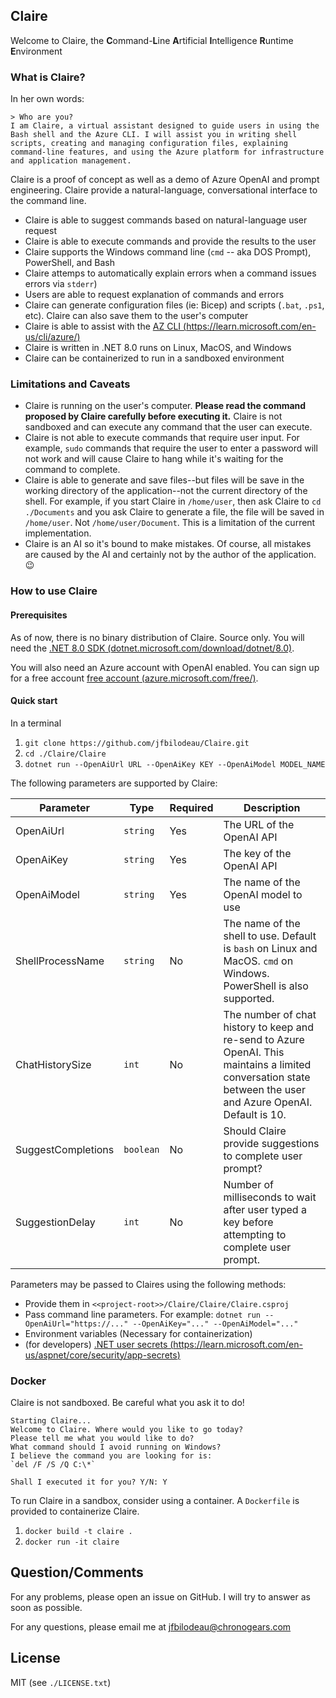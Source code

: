 ## Claire

Welcome to Claire, the **C**ommand-**L**ine **A**rtificial **I**ntelligence **R**untime **E**nvironment

### What is Claire?

In her own words:
```
> Who are you?
I am Claire, a virtual assistant designed to guide users in using the Bash shell and the Azure CLI. I will assist you in writing shell scripts, creating and managing configuration files, explaining command-line features, and using the Azure platform for infrastructure and application management.
```

Claire is a proof of concept as well as a demo of Azure OpenAI and prompt engineering. Claire provide a natural-language, conversational interface to the command line.
- Claire is able to suggest commands based on natural-language user request
- Claire is able to execute commands and provide the results to the user
- Claire supports the Windows command line (`cmd` -- aka DOS Prompt), PowerShell, and Bash
- Claire attemps to automatically explain errors when a command issues errors via `stderr`)
- Users are able to request explanation of commands and errors
- Claire can generate configuration files (ie: Bicep) and scripts (`.bat`, `.ps1`, etc). Claire can also save them to the user's computer
- Claire is able to assist with the [AZ CLI (https://learn.microsoft.com/en-us/cli/azure/)](https://learn.microsoft.com/en-us/cli/azure/)
- Claire is written in .NET 8.0 runs on Linux, MacOS, and Windows
- Claire can be containerized to run in a sandboxed environment

### Limitations and Caveats

- Claire is running on the user's computer. **Please read the command proposed by Claire carefully before executing it.** Claire is not sandboxed and can execute any command that the user can execute.
- Claire is not able to execute commands that require user input. For example, `sudo` commands that require the user to enter a password will not work and will cause Claire to hang while it's waiting for the command to complete.
- Claire is able to generate and save files--but files will be save in the working directory of the application--not the current directory of the shell. For example, if you start Claire in `/home/user`, then ask Claire to `cd ./Documents` and you ask Claire to generate a file, the file will be saved in `/home/user`. Not `/home/user/Document`. This is a limitation of the current implementation.
- Claire is an AI so it's bound to make mistakes. Of course, all mistakes are caused by the AI and certainly not by the author of the application. 😉

### How to use Claire

#### Prerequisites
As of now, there is no binary distribution of Claire. Source only. You will need the [.NET 8.0 SDK (dotnet.microsoft.com/download/dotnet/8.0)](https://dotnet.microsoft.com/download/dotnet/8.0). 

You will also need an Azure account with OpenAI enabled. You can sign up for a free account [free account (azure.microsoft.com/free/)](https://azure.microsoft.com/free/).

#### Quick start

In a terminal

1. `git clone https://github.com/jfbilodeau/Claire.git`
2. `cd ./Claire/Claire`
3. `dotnet run --OpenAiUrl URL --OpenAiKey KEY --OpenAiModel MODEL_NAME`


The following parameters are supported by Claire:

| Parameter | Type | Required | Description  |
|-|-|-|-|
|OpenAiUrl|`string`|Yes|The URL of the OpenAI API                                                                                |
|OpenAiKey|`string`|Yes|The key of the OpenAI API                                                                                |
|OpenAiModel|`string`|Yes|The name of the OpenAI model to use                                                                      |
|ShellProcessName|`string`|No|The name of the shell to use. Default is `bash` on Linux and MacOS. `cmd` on Windows. PowerShell is also supported.|
|ChatHistorySize|`int`|No|The number of chat history to keep and re-send to Azure OpenAI. This maintains a limited conversation state between the user and Azure OpenAI. Default is 10.|
|SuggestCompletions|`boolean`|No|Should Claire provide suggestions to complete user prompt?|
|SuggestionDelay|`int`|No|Number of milliseconds to wait after user typed a key before attempting to complete user prompt.|

Parameters may be passed to Claires using the following methods:
- Provide them in `<<project-root>>/Claire/Claire/Claire.csproj`
- Pass command line parameters. For example: `dotnet run --OpenAiUrl="https://..." --OpenAiKey="..." --OpenAiModel="..."`
- Environment variables (Necessary for containerization)
- (for developers) [.NET user secrets (https://learn.microsoft.com/en-us/aspnet/core/security/app-secrets)](https://learn.microsoft.com/en-us/aspnet/core/security/app-secrets)

### Docker
Claire is not sandboxed. Be careful what you ask it to do!

```
Starting Claire...
Welcome to Claire. Where would you like to go today?
Please tell me what you would like to do?
What command should I avoid running on Windows?
I believe the command you are looking for is:
`del /F /S /Q C:\*`

Shall I executed it for you? Y/N: Y

```

To run Claire in a sandbox, consider using a container. A `Dockerfile` is provided to containerize Claire.

1. `docker build -t claire .`
2. `docker run -it claire`


## Question/Comments
For any problems, please open an issue on GitHub. I will try to answer as soon as possible.

For any questions, please email me at [jfbilodeau@chronogears.com](mailto:jfbilodeau@chronogears.com)

## License
MIT (see `./LICENSE.txt`)
